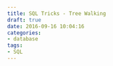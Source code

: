 ```yaml
---
title: SQL Tricks - Tree Walking
draft: true
date: 2016-09-16 10:04:16
categories:
- database
tags:
- SQL
---
```

